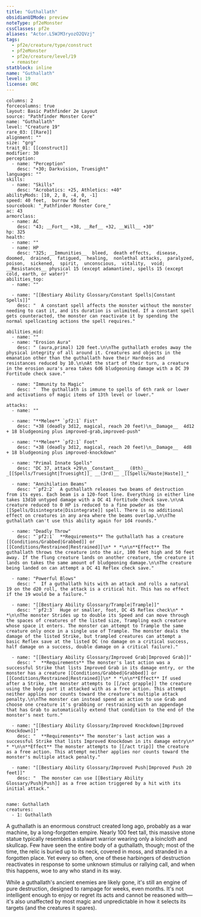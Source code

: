 ```yaml
---
title: "Guthallath"
obsidianUIMode: preview
noteType: pf2eMonster
cssClasses: pf2e
aliases: "Actor.L5WJM3ryozO2QVzj" 
tags:
  - pf2e/creature/type/construct
  - pf2eMonster
  - pf2e/creature/level/19
  - remaster
statblock: inline
name: "Guthallath"
level: 19
license: ORC
---
```


```statblock
columns: 2
forcecolumns: true
layout: Basic Pathfinder 2e Layout
source: "Pathfinder Monster Core"
name: "Guthallath"
level: "Creature 19"
rare_03: [[Rare]]
alignment: ""
size: "grg"
trait_01: [[construct]]
modifier: 30
perception:
  - name: "Perception"
    desc: "+30; Darkvision, Truesight"
languages: ""
skills:
  - name: "Skills"
    desc: "Acrobatics: +25, Athletics: +40"
abilityMods: [10, 2, 8, -4, 0, -1]
speed: 40 feet,  burrow 50 feet
sourcebook: "_Pathfinder Monster Core_"
ac: 43
armorclass:
  - name: AC
    desc: "43; __Fort__ +38, __Ref__ +32, __Will__ +30"
hp: 325
health:
  - name: ""
  - name: HP
    desc: "325; __Immunities__  bleed,  death effects,  disease,  doomed,  drained,  fatigued,  healing,  nonlethal attacks,  paralyzed,  poison,  sickened,  spirit,  unconscious,  vitality,  void; __Resistances__ physical 15 (except adamantine), spells 15 (except cold, earth, or water)"
abilities_top:
  - name: ""

  - name: "[[Bestiary Ability Glossary/Constant Spells|Constant Spells]]"
    desc: "  A constant spell affects the monster without the monster needing to cast it, and its duration is unlimited. If a constant spell gets counteracted, the monster can reactivate it by spending the normal spellcasting actions the spell requires."

abilities_mid:
  - name: ""
  - name: "Erosion Aura"
    desc: " (aura,primal) 120 feet.\n\nThe guthallath erodes away the physical integrity of all around it. Creatures and objects in the emanation other than the guthallath have their Hardness and resistances reduced by 10.\n\nAt the start of their turn, a creature in the erosion aura's area takes 6d6 bludgeoning damage with a DC 39 Fortitude check save."

  - name: "Immunity to Magic"
    desc: "  The guthallath is immune to spells of 6th rank or lower and activations of magic items of 13th level or lower."

attacks:
  - name: ""

  - name: "**Melee** `pf2:1` Fist"
    desc: "+38 (deadly 3d12, magical, reach 20 feet)\n__Damage__  4d12 + 18 bludgeoning plus improved-grab,improved-push"

  - name: "**Melee** `pf2:1` Foot"
    desc: "+38 (deadly 3d12, magical, reach 20 feet)\n__Damage__  4d8 + 18 bludgeoning plus improved-knockdown"

  - name: "Primal Innate Spells"
    desc: "DC 37, attack +29\n__Constant__  __(8th)__ _[[Spells/Truesight|Truesight]]_ __(3rd)__ _[[Spells/Haste|Haste]]_"

  - name: "Annihilation Beams"
    desc: "`pf2:2`  A guthallath releases two beams of destruction from its eyes. Each beam is a 120-foot line. Everything in either line takes 13d10 untyped damage with a DC 41 Fortitude check save.\n\nA creature reduced to 0 HP is reduced to a fine powder as the [[Spells/Disintegrate|Disintegrate]] spell. There is no additional effect on creatures in any area where the beams overlap.\n\nThe guthallath can't use this ability again for 1d4 rounds."

  - name: "Deadly Throw"
    desc: "`pf2:1`  **Requirements** The guthallath has a creature [[Conditions/Grabbed|Grabbed]] or [[Conditions/Restrained|Restrained]]\n* * *\n\n**Effect** The guthallath throws the creature into the air, 100 feet high and 50 feet away. If the flung creature lands on another creature, the creature it lands on takes the same amount of bludgeoning damage.\n\nThe creature being landed on can attempt a DC 41 Reflex check save."

  - name: "Powerful Blows"
    desc: "  If a guthallath hits with an attack and rolls a natural 19 on the d20 roll, the attack is a critical hit. This has no effect if the 19 would be a failure."

  - name: "[[Bestiary Ability Glossary/Trample|Trample]]"
    desc: "`pf2:3`  Huge or smaller, foot, DC 45 Reflex check\n* * *\n\nThe monster Strides up to double its Speed and can move through the spaces of creatures of the listed size, Trampling each creature whose space it enters. The monster can attempt to Trample the same creature only once in a single use of Trample. The monster deals the damage of the listed Strike, but trampled creatures can attempt a basic Reflex save at the listed DC (no damage on a critical success, half damage on a success, double damage on a critical failure)."

  - name: "[[Bestiary Ability Glossary/Improved Grab|Improved Grab]]"
    desc: "  **Requirements** The monster's last action was a successful Strike that lists Improved Grab in its damage entry, or the monster has a creature [[Conditions/Grabbed|Grabbed]] or [[Conditions/Restrained|Restrained]]\n* * *\n\n**Effect** If used after a Strike, the monster attempts to [[/act grapple]] the creature using the body part it attacked with as a free action. This attempt neither applies nor counts toward the creature's multiple attack penalty.\n\nThe monster can instead spend an action to use Grab and choose one creature it's grabbing or restraining with an appendage that has Grab to automatically extend that condition to the end of the monster's next turn."

  - name: "[[Bestiary Ability Glossary/Improved Knockdown|Improved Knockdown]]"
    desc: "  **Requirements** The monster's last action was a successful Strike that lists Improved Knockdown in its damage entry\n* * *\n\n**Effect** The monster attempts to [[/act trip]] the creature as a free action. This attempt neither applies nor counts toward the monster's multiple attack penalty."

  - name: "[[Bestiary Ability Glossary/Improved Push|Improved Push 20 feet]]"
    desc: "  The monster can use [[Bestiary Ability Glossary/Push|Push]] as a free action triggered by a hit with its initial attack."
 
```

```encounter-table
name: Guthallath
creatures:
  - 1: Guthallath
```



A guthallath is an enormous construct created long ago, probably as a war machine, by a long-forgotten empire. Nearly 100 feet tall, this massive stone statue typically resembles a stalwart warrior wearing only a loincloth and skullcap. Few have seen the entire body of a guthallath, though; most of the time, the relic is buried up to its neck, covered in moss, and stranded in a forgotten place. Yet every so often, one of these harbingers of destruction reactivates in response to some unknown stimulus or rallying call, and when this happens, woe to any who stand in its way.

While a guthallath's ancient enemies are likely gone, it's still an engine of pure destruction, designed to rampage for weeks, even months. It's not intelligent enough to enjoy or regret its acts and cannot be reasoned with—it's also unaffected by most magic and unpredictable in how it selects its targets (and the creatures it spares).
